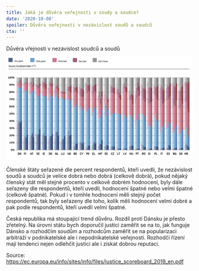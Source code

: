 ```yaml
---
title: Jaká je důvěra veřejnosti v soudy a soudce?
date: '2020-10-08'
spoiler: Důvěra veřejnosti v nezávislost soudů a soudců
cta: ''
---
```


Důvěra vřejnosti v nezávislost soudců a soudů

![Důvěra veřejnosti v nezávislost soudů a soudců](./perceived-independence-courts-judges.jpg)

Členské štáty seřazené dle percent respondentů, kteří uvedli, že nezávislost soudů a soudců je velice dobrá nebo dobrá (celkově dobrá), pokud nějaký členský stát měl stejné procento v celkově dobrém hodnocení, byly dále seřazeny dle respondentů, kteří uvedli, hodnocení špatné nebo velmi špatné (celkově špatné). Pokud i v tomhle hodnocení měli stejný počet respondentů, tak byly seřazeny dle toho, kolik měli hodnocení velmi dobré a pak podle respondentů, kteří uvedli velmi špatné.

Česká republika má stoupající trend důvěru. Rozdíl proti Dánsku je přesto zřetelný. Na úrovni státu bych doporučil justici zaměřit se na to, jak funguje Dánsko a rozhodčím soudům a rozhodcům zaměřit se na popularizaci arbitráží v podnikatelské ale i nepodnikatelské veřejnosti. Rozhodčí řízení mají tendenci nejen odlehčit justici ale i získat dobrou reputaci.

Source: <https://ec.europa.eu/info/sites/info/files/justice_scoreboard_2019_en.pdf>
